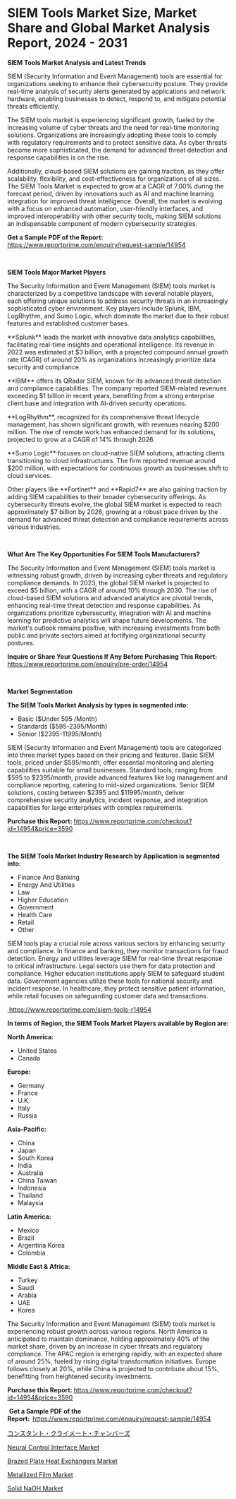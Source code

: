 <p><h1>SIEM Tools Market Size, Market Share and Global Market Analysis Report, 2024 - 2031</h1></p><p><strong>SIEM Tools Market Analysis and Latest Trends</strong></p>
<p><p>SIEM (Security Information and Event Management) tools are essential for organizations seeking to enhance their cybersecurity posture. They provide real-time analysis of security alerts generated by applications and network hardware, enabling businesses to detect, respond to, and mitigate potential threats efficiently. </p><p>The SIEM tools market is experiencing significant growth, fueled by the increasing volume of cyber threats and the need for real-time monitoring solutions. Organizations are increasingly adopting these tools to comply with regulatory requirements and to protect sensitive data. As cyber threats become more sophisticated, the demand for advanced threat detection and response capabilities is on the rise. </p><p>Additionally, cloud-based SIEM solutions are gaining traction, as they offer scalability, flexibility, and cost-effectiveness for organizations of all sizes. The SIEM Tools Market is expected to grow at a CAGR of 7.00% during the forecast period, driven by innovations such as AI and machine learning integration for improved threat intelligence. Overall, the market is evolving with a focus on enhanced automation, user-friendly interfaces, and improved interoperability with other security tools, making SIEM solutions an indispensable component of modern cybersecurity strategies.</p></p>
<p><strong>Get a Sample PDF of the Report:&nbsp;</strong> <a href="https://www.reportprime.com/enquiry/request-sample/14954">https://www.reportprime.com/enquiry/request-sample/14954</a></p>
<p>&nbsp;</p>
<p><strong>SIEM Tools Major Market Players</strong></p>
<p><p>The Security Information and Event Management (SIEM) tools market is characterized by a competitive landscape with several notable players, each offering unique solutions to address security threats in an increasingly sophisticated cyber environment. Key players include Splunk, IBM, LogRhythm, and Sumo Logic, which dominate the market due to their robust features and established customer bases. </p><p>**Splunk** leads the market with innovative data analytics capabilities, facilitating real-time insights and operational intelligence. Its revenue in 2022 was estimated at $3 billion, with a projected compound annual growth rate (CAGR) of around 20% as organizations increasingly prioritize data security and compliance.</p><p>**IBM** offers its QRadar SIEM, known for its advanced threat detection and compliance capabilities. The company reported SIEM-related revenues exceeding $1 billion in recent years, benefiting from a strong enterprise client base and integration with AI-driven security operations.</p><p>**LogRhythm**, recognized for its comprehensive threat lifecycle management, has shown significant growth, with revenues nearing $200 million. The rise of remote work has enhanced demand for its solutions, projected to grow at a CAGR of 14% through 2026.</p><p>**Sumo Logic** focuses on cloud-native SIEM solutions, attracting clients transitioning to cloud infrastructures. The firm reported revenue around $200 million, with expectations for continuous growth as businesses shift to cloud services.</p><p>Other players like **Fortinet** and **Rapid7** are also gaining traction by adding SIEM capabilities to their broader cybersecurity offerings. As cybersecurity threats evolve, the global SIEM market is expected to reach approximately $7 billion by 2026, growing at a robust pace driven by the demand for advanced threat detection and compliance requirements across various industries.</p></p>
<p>&nbsp;</p>
<p><strong>What Are The Key Opportunities For SIEM Tools Manufacturers?</strong></p>
<p><p>The Security Information and Event Management (SIEM) tools market is witnessing robust growth, driven by increasing cyber threats and regulatory compliance demands. In 2023, the global SIEM market is projected to exceed $5 billion, with a CAGR of around 10% through 2030. The rise of cloud-based SIEM solutions and advanced analytics are pivotal trends, enhancing real-time threat detection and response capabilities. As organizations prioritize cybersecurity, integration with AI and machine learning for predictive analytics will shape future developments. The market's outlook remains positive, with increasing investments from both public and private sectors aimed at fortifying organizational security postures.</p></p>
<p><strong>Inquire or Share Your Questions If Any Before Purchasing This Report:</strong> <a href="https://www.reportprime.com/enquiry/pre-order/14954">https://www.reportprime.com/enquiry/pre-order/14954</a></p>
<p>&nbsp;</p>
<p><strong>Market Segmentation</strong></p>
<p><strong>The SIEM Tools Market Analysis by types is segmented into:</strong></p>
<p><ul><li>Basic ($Under 595 /Month)</li><li>Standards ($595-2395/Month)</li><li>Senior ($2395-11995/Month)</li></ul></p>
<p><p>SIEM (Security Information and Event Management) tools are categorized into three market types based on their pricing and features. Basic SIEM tools, priced under $595/month, offer essential monitoring and alerting capabilities suitable for small businesses. Standard tools, ranging from $595 to $2395/month, provide advanced features like log management and compliance reporting, catering to mid-sized organizations. Senior SIEM solutions, costing between $2395 and $11995/month, deliver comprehensive security analytics, incident response, and integration capabilities for large enterprises with complex requirements.</p></p>
<p><strong>Purchase this Report:&nbsp;</strong><a href="https://www.reportprime.com/checkout?id=14954&price=3590">https://www.reportprime.com/checkout?id=14954&price=3590</a></p>
<p>&nbsp;</p>
<p><strong>The SIEM Tools Market Industry Research by Application is segmented into:</strong></p>
<p><ul><li>Finance And Banking</li><li>Energy And Utilities</li><li>Law</li><li>Higher Education</li><li>Government</li><li>Health Care</li><li>Retail</li><li>Other</li></ul></p>
<p><p>SIEM tools play a crucial role across various sectors by enhancing security and compliance. In finance and banking, they monitor transactions for fraud detection. Energy and utilities leverage SIEM for real-time threat response to critical infrastructure. Legal sectors use them for data protection and compliance. Higher education institutions apply SIEM to safeguard student data. Government agencies utilize these tools for national security and incident response. In healthcare, they protect sensitive patient information, while retail focuses on safeguarding customer data and transactions.</p></p>
<p><a href="https://www.reportprime.com/siem-tools-r14954">&nbsp;https://www.reportprime.com/siem-tools-r14954</a></p>
<p><strong>In terms of Region, the SIEM Tools Market Players available by Region are:</strong></p>
<p>
    <p> <strong> North America: </strong>
        <ul>
            <li>United States</li>
            <li>Canada</li>
        </ul>
        </p> 
    <p> <strong> Europe: </strong>
        <ul>
            <li>Germany</li>
            <li>France</li>
            <li>U.K.</li>
            <li>Italy</li>
            <li>Russia</li>
        </ul>
        </p> 
    <p> <strong> Asia-Pacific: </strong>
        <ul>
            <li>China</li>
            <li>Japan</li>
            <li>South Korea</li>
            <li>India</li>
            <li>Australia</li>
            <li>China Taiwan</li>
            <li>Indonesia</li>
            <li>Thailand</li>
            <li>Malaysia</li>
        </ul>
        </p> 
    <p> <strong> Latin America: </strong>
        <ul>
            <li>Mexico</li>
            <li>Brazil</li>
            <li>Argentina Korea</li>
            <li>Colombia</li>
        </ul>
        </p> 
    <p> <strong> Middle East & Africa: </strong>
        <ul>
            <li>Turkey</li>
            <li>Saudi</li>
            <li>Arabia</li>
            <li>UAE</li>
            <li>Korea</li>
        </ul>
    </p>
    </p>
<p><p>The Security Information and Event Management (SIEM) tools market is experiencing robust growth across various regions. North America is anticipated to maintain dominance, holding approximately 40% of the market share, driven by an increase in cyber threats and regulatory compliance. The APAC region is emerging rapidly, with an expected share of around 25%, fueled by rising digital transformation initiatives. Europe follows closely at 20%, while China is projected to contribute about 15%, benefitting from heightened security investments.</p></p>
<p><strong>Purchase this Report: </strong><a href="https://www.reportprime.com/checkout?id=14954&price=3590">https://www.reportprime.com/checkout?id=14954&price=3590</a></p>
<p>&nbsp;<strong>Get a Sample PDF of the Report:&nbsp;&nbsp;</strong><a href="https://www.reportprime.com/enquiry/request-sample/14954">https://www.reportprime.com/enquiry/request-sample/14954</a></p>
<p><strong></strong></p>
<p><p><a href="https://medium.com/@kathleencrooks2003/constant-climate-chambers-market-%E3%81%AF-%E3%82%B3%E3%82%B9%E3%83%88%E7%AE%A1%E7%90%86%E3%81%A8%E5%8A%B9%E7%8E%87%E5%90%91%E4%B8%8A%E3%82%92%E5%84%AA%E5%85%88%E3%81%97%E3%81%BE%E3%81%99-%E3%81%95%E3%82%89%E3%81%AB-%E5%A0%B1%E5%91%8A%E6%9B%B8%E3%81%AF%E5%B8%82%E5%A0%B4%E3%81%AE%E9%9C%80%E8%A6%81%E9%9D%A2%E3%81%A8%E4%BE%9B%E7%B5%A6%E9%9D%A2%E3%81%AE%E4%B8%A1%E6%96%B9%E3%82%92%E3%82%AB%E3%83%90%E3%83%BC%E3%81%97%E3%81%A6%E3%81%84%E3%81%BE%E3%81%99-constant-6761a73ffc66">コンスタント・クライメート・チャンバーズ</a></p><p><a href="https://www.linkedin.com/pulse/emerging-market-trends-regional-analysis-neural-control-dwodf?trackingId=kxlVMVw4S4Oqtbk%2FJFH%2F0A%3D%3D">Neural Control Interface Market</a></p><p><a href="https://medium.com/@connor.marshall794/the-brazed-plate-heat-exchangers-market-decisions-are-mostly-driven-by-resource-optimization-and-016897fb1038">Brazed Plate Heat Exchangers Market</a></p><p><a href="https://issuu.com/reportprime-2/docs/metallized-film-market-size-2030.pp_65b7d7b1adcf17">Metallized Film Market</a></p><p><a href="https://medium.com/@aureliarice/the-global-solid-naoh-market-is-projected-to-experience-an-annual-growth-rate-of-9-5-421cdd102710">Solid NaOH Market</a></p></p>